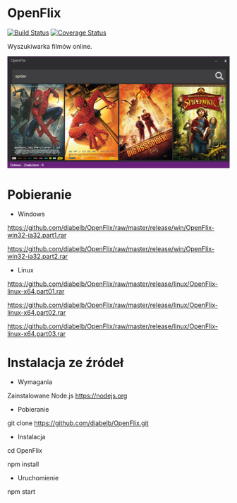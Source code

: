 # OpenFlix

[![Build Status](https://travis-ci.org/diabelb/OpenFlix.svg?branch=master)](https://travis-ci.org/diabelb/OpenFlix)
[![Coverage Status](https://coveralls.io/repos/github/diabelb/OpenFlix/badge.svg?branch=master)](https://coveralls.io/github/diabelb/OpenFlix?branch=master)

Wyszukiwarka filmów online.

![Alt OpenFlix](https://github.com/diabelb/OpenFlix/blob/master/preview.png?raw=true "OpenFlix")

# Pobieranie

* Windows

https://github.com/diabelb/OpenFlix/raw/master/release/win/OpenFlix-win32-ia32.part1.rar

https://github.com/diabelb/OpenFlix/raw/master/release/win/OpenFlix-win32-ia32.part2.rar

* Linux

https://github.com/diabelb/OpenFlix/raw/master/release/linux/OpenFlix-linux-x64.part01.rar

https://github.com/diabelb/OpenFlix/raw/master/release/linux/OpenFlix-linux-x64.part02.rar

https://github.com/diabelb/OpenFlix/raw/master/release/linux/OpenFlix-linux-x64.part03.rar

# Instalacja ze źródeł

* Wymagania

Zainstalowane Node.js https://nodejs.org

* Pobieranie

git clone https://github.com/diabelb/OpenFlix.git

* Instalacja

cd OpenFlix

npm install

* Uruchomienie

npm start

